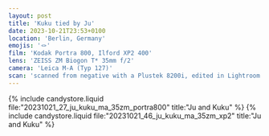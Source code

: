 ```yaml
---
layout: post
title: 'Kuku tied by Ju'
date: 2023-10-21T23:53+0100
location: 'Berlin, Germany'
emojis: '🪢'
film: 'Kodak Portra 800, Ilford XP2 400'
lens: 'ZEISS ZM Biogon T* 35mm f/2'
camera: 'Leica M-A (Typ 127)'
scan: 'scanned from negative with a Plustek 8200i, edited in Lightroom'
---
```


{% include candystore.liquid file:"20231021_27_ju_kuku_ma_35zm_portra800" title:"Ju and Kuku" %}
{% include candystore.liquid file:"20231021_46_ju_kuku_ma_35zm_xp2" title:"Ju and Kuku" %}
